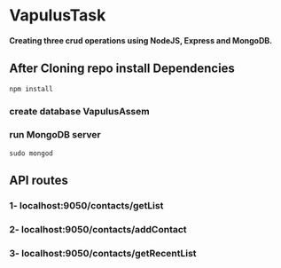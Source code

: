 # VapulusTask

#### Creating three crud operations using NodeJS, Express and MongoDB.

## After Cloning repo install Dependencies

```
npm install

```
### create database VapulusAssem

### run MongoDB server

```
sudo mongod

```
## API routes

### 1- localhost:9050/contacts/getList
### 2- localhost:9050/contacts/addContact
### 3- localhost:9050/contacts/getRecentList

